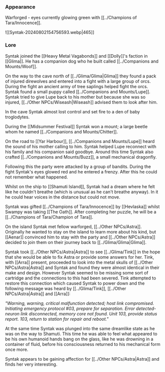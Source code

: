 ### Appearance

Warforged - eyes currently glowing green with [[../Champions of Tara/Innocence]].

![[Syntak-20240802154756593.webp|465]]

### Lore
Syntak joined the [[Heavy Metal Vagabonds]] and [[Dolly]]'s faction in [[Glima]]. He has a companion dog who he built called [[../Companions and Mounts/Woof]]. 

On the way to the cave north of [[../Glima/Glima|Glima]] they found a pack of injured direwolves and entered into a fight with a large group of orcs. During the fight an ancient army of tree saplings helped fight the orcs. Syntak found a small puppy called [[../Companions and Mounts/Lupe]]. Syntak tried to give Lupe back to his mother but because she was so injured, [[../Other NPCs/Wiseash|Wiseash]] advised them to look after him. 

In the cave Syntak almost lost control and set fire to a den of baby troglodytes. 

During the [[Midsummer Festival]] Syntak won a mount; a large beetle whom he named [[../Companions and Mounts/Chitter]].

On the road to [[Yar Harbour]], [[../Companions and Mounts/Lupe]] heard the sound of his mother calling to him. Syntak helped Lupe reconnect with his family and his companion said goodbye. Around this time Syntak also crafted [[../Companions and Mounts/Buzz]], a small mechanical dragonfly. 

Following this the party were attacked by a group of bandits. During the fight Syntak's eyes glowed red and he entered a frenzy. After this he could not remember what happened. 

Whilst on the ship to [[Shamuti Island]], Syntak had a dream where he felt like he couldn't breathe (which is unusual as he can't breathe anyway). In it he could hear voices in the distance but could not move.

Syntak was gifted [[../Champions of Tara/Innocence]] by [[Hevlaska]] whilst Swampy was taking [[The Oath]]. After completing her puzzle, he will be a [[../Champions of Tara/Champion of Tara]].

On the island Syntak met fellow warforged, [[../Other NPCs/Astra]]. Originally he wanted to stay on the island to learn more about his kind, but [[Aenar]] convinced him to stay with the party and [[../Other NPCs/Astra]] decided to join them on their journey back to [[../Glima/Glima|Glima]]. 

Syntak took [[../Other NPCs/Astra|Astra]] to see [[../Glima/Tink]] in the hope that she would be able to fix Astra or provide some answers for her. Tink, with [[Arra]] present, proceeded to look into the metal skulls of [[../Other NPCs/Astra|Astra]] and Syntak and found they were almost identical in their make and design. However Syntak seemed to be missing some sort of cartridge and the connections to this had been severed. Tink attempted to restore this connection which caused Syntak to power down and the following message was heard by [[../Glima/Tink]], [[../Other NPCs/Astra|Astra]] and [[Arra]]: 

*"Warning, warning, critical malfunction detected; host link compromised. Initiating emergency protocol #03, prepare for separation. Error detected- neuron link disconnected, memory core not found. Unit 103, provide status report. 103, return to station for repair and reboot."*

At the same time Syntak was plunged into the same dreamlike state as he was on the way to Shamuti. This time he was able to feel what appeared to be his own humanoid hands bang on the glass, like he was drowning in a container of fluid, before his consciousness returned to his mechanical form once more. 

Syntak appears to be gaining affection for [[../Other NPCs/Astra|Astra]] and finds her very interesting.
